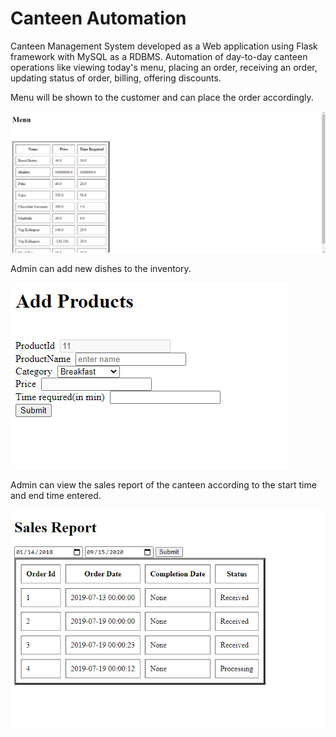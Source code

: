 # Canteen Automation
Canteen Management System developed as a Web application using Flask framework with MySQL as a RDBMS. Automation of day-to-day canteen operations like viewing today's menu, placing an order, receiving an order, updating status of order, billing, offering discounts.   

Menu will be shown to the customer and can place the order accordingly.

![Alt text](canteen/canteen.png?raw=true "Menu")

Admin can add new dishes to the inventory.

![Alt text](canteen/add_products.PNG?raw=true "Add dish")

Admin can view the sales report of the canteen according to the start time and end time entered.

![Alt text](canteen/sales_report.PNG?raw=true "Report")
